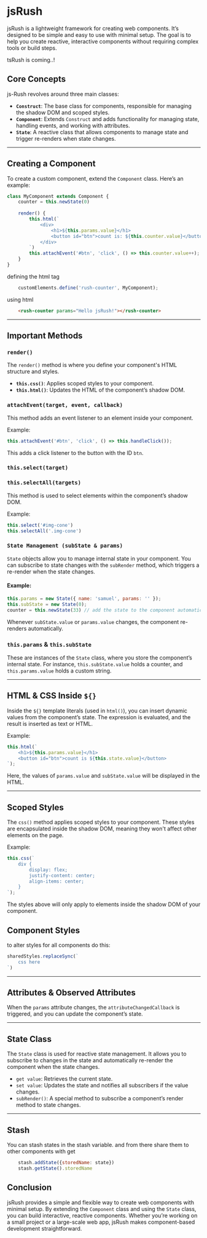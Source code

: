 # jsRush

jsRush is a lightweight framework for creating web components. It’s designed to be simple and easy to use with minimal setup. The goal is to help you create reactive, interactive components without requiring complex tools or build steps.

tsRush is coming..!

## **Core Concepts**

js-Rush revolves around three main classes:

- **`Construct`**: The base class for components, responsible for managing the shadow DOM and scoped styles.
- **`Component`**: Extends `Construct` and adds functionality for managing state, handling events, and working with attributes.
- **`State`**: A reactive class that allows components to manage state and trigger re-renders when state changes.
---

## **Creating a Component**

To create a custom component, extend the `Component` class. Here’s an example:

```js
class MyComponent extends Component {
    counter = this.newState(0)
    
    render() {
        this.html(`
            <div>
                <h1>${this.params.value}</h1>
                <button id="btn">count is: ${this.counter.value}</button>
            </div>
        `)
        this.attachEvent('#btn', 'click', () => this.counter.value++);
    }
}
```

defining the html tag

```js
    customElements.define('rush-counter', MyComponent);
```
using html
```html
    <rush-counter params="Hello jsRush!"></rush-counter>

```

---

## **Important Methods**

### **`render()`**
The `render()` method is where you define your component's HTML structure and styles.

- **`this.css()`**: Applies scoped styles to your component.
- **`this.html()`**: Updates the HTML of the component’s shadow DOM.

### **`attachEvent(target, event, callback)`**
This method adds an event listener to an element inside your component. 

Example:
```js
this.attachEvent('#btn', 'click', () => this.handleClick());
```
This adds a click listener to the button with the ID `btn`.

### **`this.select(target)`**
### **`this.selectAll(targets)`**
This method is used to select elements within the component’s shadow DOM.

Example:
```js
this.select('#img-cone')
this.selectAll('.img-cone')
```

### **`State Management (subState & params)`**
`State` objects allow you to manage internal state in your component. You can subscribe to state changes with the `subRender` method, which triggers a re-render when the state changes.

#### Example:
```js
this.params = new State({ name: 'samuel', params: '' });
this.subState = new State(0);
counter = this.newState(33) // add the state to the component automaticly
```

Whenever `subState.value` or `params.value` changes, the component re-renders automatically.

### **`this.params` & `this.subState`**
These are instances of the `State` class, where you store the component’s internal state. For instance, `this.subState.value` holds a counter, and `this.params.value` holds a custom string.

---

## **HTML & CSS Inside `${}`**

Inside the `${}` template literals (used in `html()`), you can insert dynamic values from the component’s state. The expression is evaluated, and the result is inserted as text or HTML.

Example:
```js
this.html(`
    <h1>${this.params.value}</h1>
    <button id="btn">count is ${this.state.value}</button>
`);
```
Here, the values of `params.value` and `subState.value` will be displayed in the HTML.

---

## **Scoped Styles**

The `css()` method applies scoped styles to your component. These styles are encapsulated inside the shadow DOM, meaning they won't affect other elements on the page.

Example:
```js
this.css(`
    div {
        display: flex;
        justify-content: center;
        align-items: center;
    }
`);
```

The styles above will only apply to elements inside the shadow DOM of your component.


## **Component Styles**

to alter styles for all components do this:
```js
sharedStyles.replaceSync(`
    css here
`)
```
---

## **Attributes & Observed Attributes**

When the `params` attribute changes, the `attributeChangedCallback` is triggered, and you can update the component’s state.

---

## **State Class**

The `State` class is used for reactive state management. It allows you to subscribe to changes in the state and automatically re-render the component when the state changes.


- `get value`: Retrieves the current state.
- `set value`: Updates the state and notifies all subscribers if the value changes.
- `subRender()`: A special method to subscribe a component’s render method to state changes.

---
## **Stash**
You can stash states in the stash variable. and from there share them to other components with get
```js
    stash.addState({storedName: state})
    stash.getState().storedName
```



## **Conclusion**

jsRush provides a simple and flexible way to create web components with minimal setup. By extending the `Component` class and using the `State` class, you can build interactive, reactive components. Whether you’re working on a small project or a large-scale web app, jsRush makes component-based development straightforward.

